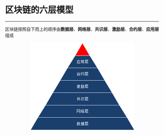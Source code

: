 # 区块链的六层模型

---

区块链按照自下而上的顺序由**数据层**、**网络层**、**共识层**、**激励层**、**合约层**、**应用层**组成

<div style="text-align:center;"><img src="/assets/005.png"></img></div>